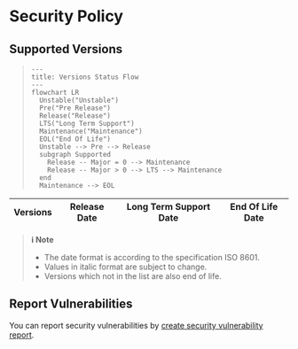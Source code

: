 # Security Policy

## Supported Versions

> ```mermaid
> ---
> title: Versions Status Flow
> ---
> flowchart LR
>   Unstable("Unstable")
>   Pre("Pre Release")
>   Release("Release")
>   LTS("Long Term Support")
>   Maintenance("Maintenance")
>   EOL("End Of Life")
>   Unstable --> Pre --> Release
>   subgraph Supported
>     Release -- Major = 0 --> Maintenance
>     Release -- Major > 0 --> LTS --> Maintenance
>   end
>   Maintenance --> EOL
> ```

| **Versions** | **Release Date** | **Long Term Support Date** | **End Of Life Date** |
|:-:|:-:|:-:|:-:|

> **ℹ️ Note**
>
> - The date format is according to the specification ISO 8601.
> - Values in italic format are subject to change.
> - Versions which not in the list are also end of life.

## Report Vulnerabilities

You can report security vulnerabilities by [create security vulnerability report](https://github.com/hugoalh/hugoalh/blob/main/universal-guide/contributing.md#create-a-security-vulnerability-report).
